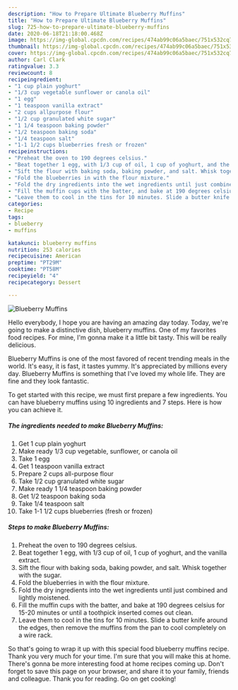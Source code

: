 ```yaml
---
description: "How to Prepare Ultimate Blueberry Muffins"
title: "How to Prepare Ultimate Blueberry Muffins"
slug: 725-how-to-prepare-ultimate-blueberry-muffins
date: 2020-06-18T21:18:00.468Z
image: https://img-global.cpcdn.com/recipes/474ab99c06a5baec/751x532cq70/blueberry-muffins-recipe-main-photo.jpg
thumbnail: https://img-global.cpcdn.com/recipes/474ab99c06a5baec/751x532cq70/blueberry-muffins-recipe-main-photo.jpg
cover: https://img-global.cpcdn.com/recipes/474ab99c06a5baec/751x532cq70/blueberry-muffins-recipe-main-photo.jpg
author: Carl Clark
ratingvalue: 3.3
reviewcount: 8
recipeingredient:
- "1 cup plain yoghurt"
- "1/3 cup vegetable sunflower or canola oil"
- "1 egg"
- "1 teaspoon vanilla extract"
- "2 cups allpurpose flour"
- "1/2 cup granulated white sugar"
- "1 1/4 teaspoon baking powder"
- "1/2 teaspoon baking soda"
- "1/4 teaspoon salt"
- "1-1 1/2 cups blueberries fresh or frozen"
recipeinstructions:
- "Preheat the oven to 190 degrees celsius."
- "Beat together 1 egg, with 1/3 cup of oil, 1 cup of yoghurt, and the vanilla extract."
- "Sift the flour with baking soda, baking powder, and salt. Whisk together with the sugar."
- "Fold the blueberries in with the flour mixture."
- "Fold the dry ingredients into the wet ingredients until just combined and lightly moistened."
- "Fill the muffin cups with the batter, and bake at 190 degrees celsius for 15-20 minutes or until a toothpick inserted comes out clean."
- "Leave them to cool in the tins for 10 minutes. Slide a butter knife around the edges, then remove the muffins from the pan to cool completely on a wire rack."
categories:
- Recipe
tags:
- blueberry
- muffins

katakunci: blueberry muffins 
nutrition: 253 calories
recipecuisine: American
preptime: "PT29M"
cooktime: "PT58M"
recipeyield: "4"
recipecategory: Dessert

---
```



![Blueberry Muffins](https://img-global.cpcdn.com/recipes/474ab99c06a5baec/751x532cq70/blueberry-muffins-recipe-main-photo.jpg)

Hello everybody, I hope you are having an amazing day today. Today, we're going to make a distinctive dish, blueberry muffins. One of my favorites food recipes. For mine, I'm gonna make it a little bit tasty. This will be really delicious.



Blueberry Muffins is one of the most favored of recent trending meals in the world. It's easy, it is fast, it tastes yummy. It's appreciated by millions every day. Blueberry Muffins is something that I've loved my whole life. They are fine and they look fantastic.


To get started with this recipe, we must first prepare a few ingredients. You can have blueberry muffins using 10 ingredients and 7 steps. Here is how you can achieve it.

<!--inarticleads1-->

##### The ingredients needed to make Blueberry Muffins:

1. Get 1 cup plain yoghurt
1. Make ready 1/3 cup vegetable, sunflower, or canola oil
1. Take 1 egg
1. Get 1 teaspoon vanilla extract
1. Prepare 2 cups all-purpose flour
1. Take 1/2 cup granulated white sugar
1. Make ready 1 1/4 teaspoon baking powder
1. Get 1/2 teaspoon baking soda
1. Take 1/4 teaspoon salt
1. Take 1-1 1/2 cups blueberries (fresh or frozen)




<!--inarticleads2-->

##### Steps to make Blueberry Muffins:

1. Preheat the oven to 190 degrees celsius.
1. Beat together 1 egg, with 1/3 cup of oil, 1 cup of yoghurt, and the vanilla extract.
1. Sift the flour with baking soda, baking powder, and salt. Whisk together with the sugar.
1. Fold the blueberries in with the flour mixture.
1. Fold the dry ingredients into the wet ingredients until just combined and lightly moistened.
1. Fill the muffin cups with the batter, and bake at 190 degrees celsius for 15-20 minutes or until a toothpick inserted comes out clean.
1. Leave them to cool in the tins for 10 minutes. Slide a butter knife around the edges, then remove the muffins from the pan to cool completely on a wire rack.




So that's going to wrap it up with this special food blueberry muffins recipe. Thank you very much for your time. I'm sure that you will make this at home. There's gonna be more interesting food at home recipes coming up. Don't forget to save this page on your browser, and share it to your family, friends and colleague. Thank you for reading. Go on get cooking!
